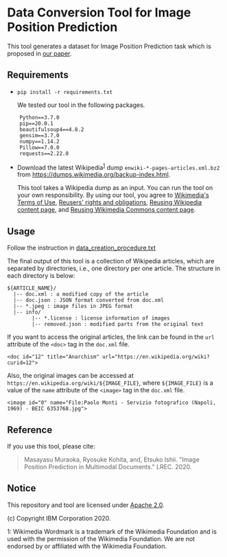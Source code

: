 # Data Conversion Tool for Image Position Prediction

This tool generates a dataset for Image Position Prediction task which is proposed in [our paper](#reference).

## Requirements
- `pip install -r requirements.txt`

    We tested our tool in the following packages.
```
    Python==3.7.0
    pip==20.0.1
    beautifulsoup4==4.8.2
    gensim==3.7.0
    numpy==1.14.2
    Pillow==7.0.0
    requests==2.22.0
```

- Download the latest Wikipedia<sup>[1](#footnote1)</sup> dump `enwiki-*-pages-articles.xml.bz2` from https://dumps.wikimedia.org/backup-index.html.

    This tool takes a Wikipedia dump as an input. You can run the tool on your own responsibility. By using our tool, you agree to [Wikimedia's Terms of Use](https://foundation.wikimedia.org/wiki/Terms_of_Use/en), [Reusers' rights and obligations](https://en.wikipedia.org/wiki/Wikipedia:Copyrights#Reusers.27_rights_and_obligations), [Reusing Wikipedia content page](https://en.wikipedia.org/wiki/Wikipedia:Reusing_Wikipedia_content), and [Reusing Wikimedia Commons content page](https://commons.wikimedia.org/wiki/Commons:Reusing_content_outside_Wikimedia).

## Usage
Follow the instruction in [data_creation_procedure.txt](./data_creation_procedure.txt)

The final output of this tool is a collection of Wikipedia articles, which are separated by directories, i.e., one directory per one article. The structure in each directory is below:

```
${ARTICLE_NAME}/
  |-- doc.xml : a modified copy of the article
  |-- doc.json : JSON format converted from doc.xml
  |-- *.jpeg : image files in JPEG format
  |-- info/
        |-- *.license : license information of images
        |-- removed.json : modified parts from the original text
``` 

If you want to access the original articles, the link can be found in the `url` attribute of the `<doc>` tag in the `doc.xml` file. 

```<doc id="12" title="Anarchism" url="https://en.wikipedia.org/wiki?curid=12">```

Also, the original images can be accessed at `https://en.wikipedia.org/wiki/${IMAGE_FILE}`, where `${IMAGE_FILE}` is a value of the `name` attribute of the `<image>` tag in the `doc.xml` file. 

```<image id="0" name="File:Paolo Monti - Servizio fotografico (Napoli, 1969) - BEIC 6353768.jpg">```

## Reference
If you use this tool, please cite:
> Masayasu Muraoka, Ryosuke Kohita, and, Etsuko Ishii. "Image Position Prediction in Multimodal Documents." LREC. 2020.

## Notice
This repository and tool are licensed under [Apache 2.0](./LICENSE). 

(c) Copyright IBM Corporation 2020.

<a name="footnote1">1</a>: Wikimedia Wordmark is a trademark of the Wikimedia Foundation and is used with the permission of the Wikimedia Foundation. We are not endorsed by or affiliated with the Wikimedia Foundation.
